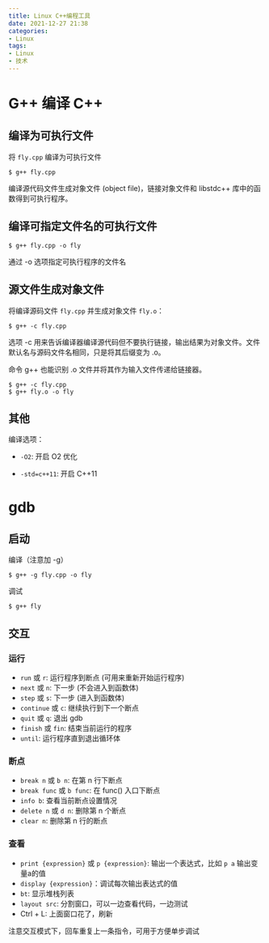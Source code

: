 ```yaml
---
title: Linux C++编程工具
date: 2021-12-27 21:38
categories:
- Linux
tags:
- Linux
- 技术
---
```


# G++ 编译 C++

## 编译为可执行文件

将 `fly.cpp` 编译为可执行文件

```
$ g++ fly.cpp
```

编译源代码文件生成对象文件 (object file)，链接对象文件和 libstdc++ 库中的函数得到可执行程序。

## 编译可指定文件名的可执行文件

```
$ g++ fly.cpp -o fly
```

通过 -o 选项指定可执行程序的文件名

## 源文件生成对象文件

将编译源码文件 `fly.cpp` 并生成对象文件 `fly.o`：

```
$ g++ -c fly.cpp
```

选项 -c 用来告诉编译器编译源代码但不要执行链接，输出结果为对象文件。文件默认名与源码文件名相同，只是将其后缀变为 .o。

命令 g++ 也能识别 .o 文件并将其作为输入文件传递给链接器。

```
$ g++ -c fly.cpp
$ g++ fly.o -o fly
```
<!-- more -->
## 其他

编译选项：

- `-O2`: 开启 O2 优化

- `-std=c++11`: 开启 C++11

# gdb

## 启动

编译（注意加 -g）

```
$ g++ -g fly.cpp -o fly
```

调试

```
$ g++ fly
```

## 交互

### 运行

- `run` 或 `r`: 运行程序到断点 (可用来重新开始运行程序)
- `next` 或 `n`: 下一步 (不会进入到函数体)
- `step` 或 `s`: 下一步 (进入到函数体)
- `continue` 或 `c`: 继续执行到下一个断点
- `quit` 或 `q`: 退出 gdb
- `finish` 或 `fin`: 结束当前运行的程序
- `until`: 运行程序直到退出循环体

### 断点

- `break n` 或 `b n`: 在第 n 行下断点
- `break func` 或 `b func`: 在 func() 入口下断点
- `info b`: 查看当前断点设置情况
- `delete n` 或 `d n`: 删除第 n 个断点
- `clear n`: 删除第 n 行的断点

### 查看

- `print {expression}` 或 `p {expression}`: 输出一个表达式，比如 `p a` 输出变量a的值
- `display {expression}`：调试每次输出表达式的值
- `bt`:  显示堆栈列表
- `layout src`: 分割窗口，可以一边查看代码，一边测试
- Ctrl + L: 上面窗口花了，刷新

注意交互模式下，回车重复上一条指令，可用于方便单步调试

